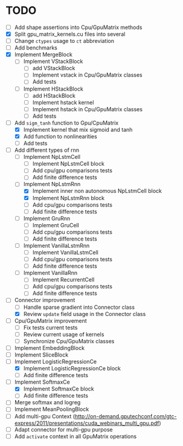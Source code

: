 # TODO

- [ ] Add shape assertions into Cpu/GpuMatrix methods
- [x] Split gpu_matrix_kernels.cu files into several
- [ ] Change `ctypes` usage to `ct` abbreviation
- [ ] Add benchmarks
- [x] Implement MergeBlock
    - [ ] Implement VStackBlock
        - [ ] add VStackBlock
        - [ ] Implement vstack in Cpu/GpuMatrix classes
        - [ ] Add tests
    - [ ] Implement HStackBlock
        - [ ] add HStackBlock
        - [ ] Implement hstack kernel
        - [ ] Implement hstack in Cpu/GpuMatrix classes
        - [ ] Add tests
- [ ] Add `sigm_tanh` function to Gpu/CpuMatrix
    - [x] Implement kernel that mix sigmoid and tanh
    - [x] Add function to nonlinearities
    - [ ] Add tests
- [ ] Add different types of rnn
    - [ ] Implement NpLstmCell
        - [ ] Implement NpLstmCell block
        - [ ] Add cpu/gpu comparisons tests
        - [ ] Add finite difference tests
    - [ ] Implement NpLstmRnn
        - [x] Implement inner non autonomous NpLstmCell block
        - [x] Implement NpLstmRnn block
        - [ ] Add cpu/gpu comparisons tests
        - [ ] Add finite difference tests
    - [ ] Implement GruRnn
        - [ ] Implement GruCell
        - [ ] Add cpu/gpu comparisons tests
        - [ ] Add finite difference tests
    - [ ] Implement VanillaLstmRnn        
        - [ ] Implement VanillaLstmCell
        - [ ] Add cpu/gpu comparisons tests
        - [ ] Add finite difference tests
    - [ ] Implement VanillaRnn        
        - [ ] Implement RecurrentCell
        - [ ] Add cpu/gpu comparisons tests
        - [ ] Add finite difference tests        
- [ ] Connector improvement        
    - [ ] Handle sparse gradient into Connector class
    - [x] Review `update` field usage in the Connector class
- [ ] Cpu/GpuMatrix improvement    
    - [ ] Fix tests current tests
    - [ ] Review current usage of kernels
    - [ ] Synchronize Cpu/GpuMatrix classes
- [ ] Implement EmbeddingBlock
- [ ] Implement SliceBlock
- [ ] Implement LogisticRegressionCe
    - [x] Implement LogisticRegressionCe block
    - [ ] Add finite difference tests
- [ ] Implement SoftmaxCe
    - [x] Implement SoftmaxCe block
    - [ ] Add finite difference tests   
- [ ] Merge softmax and logreg    
- [ ] Implement MeanPoolingBlock
- [ ] Add multi-gpu Context (http://on-demand.gputechconf.com/gtc-express/2011/presentations/cuda_webinars_multi_gpu.pdf)
- [ ] Adapt connector for multi-gpu purpose
- [ ] Add `activate` context in all GpuMatrix operations
